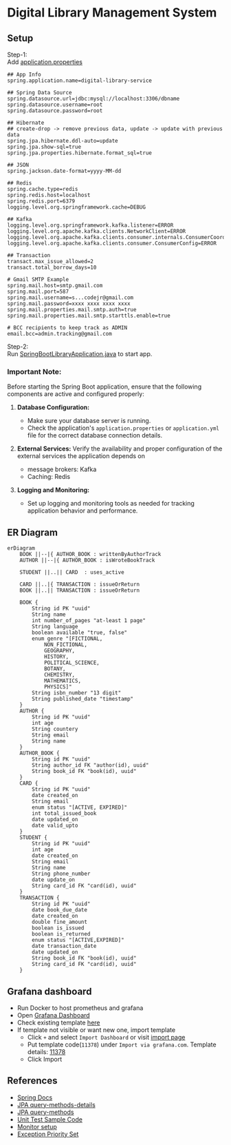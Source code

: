 # Digital Library Management System



## Setup
Step-1:<br>
Add [application.properties](src/main/resources/application.properties)
 ```properties
## App Info
spring.application.name=digital-library-service

## Spring Data Source
spring.datasource.url=jdbc:mysql://localhost:3306/dbname
spring.datasource.username=root
spring.datasource.password=root

## Hibernate
## create-drop -> remove previous data, update -> update with previous data
spring.jpa.hibernate.ddl-auto=update
spring.jpa.show-sql=true
spring.jpa.properties.hibernate.format_sql=true

## JSON
spring.jackson.date-format=yyyy-MM-dd

## Redis
spring.cache.type=redis
spring.redis.host=localhost
spring.redis.port=6379
logging.level.org.springframework.cache=DEBUG

## Kafka
logging.level.org.springframework.kafka.listener=ERROR
logging.level.org.apache.kafka.clients.NetworkClient=ERROR
logging.level.org.apache.kafka.clients.consumer.internals.ConsumerCoordinator=ERROR
logging.level.org.apache.kafka.clients.consumer.ConsumerConfig=ERROR

## Transaction
transact.max_issue_allowed=2
transact.total_borrow_days=10

# Gmail SMTP Example
spring.mail.host=smtp.gmail.com
spring.mail.port=587
spring.mail.username=s...codejr@gmail.com
spring.mail.password=xxxx xxxx xxxx xxxx
spring.mail.properties.mail.smtp.auth=true
spring.mail.properties.mail.smtp.starttls.enable=true

# BCC recipients to keep track as ADMIN
email.bcc=admin.tracking@gmail.com
```
Step-2:<br>
Run [SpringBootLibraryApplication.java](src/main/java/com/sclab/library/SpringBootLibraryApplication.java) to start app.


### Important Note:

Before starting the Spring Boot application, ensure that the following components are active and configured properly:

1. **Database Configuration:**
    - Make sure your database server is running.
    - Check the application's `application.properties` or `application.yml` file for the correct database connection details.

2. **External Services:**
   Verify the availability and proper configuration of the external services the application depends on 
    - message brokers: Kafka
    - Caching: Redis

3. **Logging and Monitoring:**
    - Set up logging and monitoring tools as needed for tracking application behavior and performance.


## ER Diagram

```mermaid
erDiagram
    BOOK ||--|{ AUTHOR_BOOK : writtenByAuthorTrack
    AUTHOR ||--|{ AUTHOR_BOOK : isWroteBookTrack
    
    STUDENT ||..|| CARD  : uses_active
    
    CARD ||..|{ TRANSACTION : issueOrReturn
    BOOK ||..|| TRANSACTION : issueOrReturn
    
    BOOK {
        String id PK "uuid"
        String name
        int number_of_pages "at-least 1 page"
        String language
        boolean available "true, false"
        enum genre "[FICTIONAL,
            NON_FICTIONAL,
            GEOGRAPHY,
            HISTORY,
            POLITICAL_SCIENCE,
            BOTANY,
            CHEMISTRY,
            MATHEMATICS,
            PHYSICS]"
        String isbn_number "13 digit"
        String published_date "timestamp"
    }
    AUTHOR {
        String id PK "uuid"
        int age
        String countery
        String email
        String name
    }
    AUTHOR_BOOK {
        String id PK "uuid"
        String author_id FK "author(id), uuid"
        String book_id FK "book(id), uuid"
    }
    CARD {
        String id PK "uuid"
        date created_on
        String email
        enum status "[ACTIVE, EXPIRED]"
        int total_issued_book
        date updated_on
        date valid_upto
    }
    STUDENT {
        String id PK "uuid"
        int age
        date created_on
        String email
        String name
        String phone_number
        date update_on
        String card_id FK "card(id), uuid"
    }
    TRANSACTION {
        String id PK "uuid"
        date book_due_date
        date created_on
        double fine_amount
        boolean is_issued
        boolean is_returned
        enum status "[ACTIVE,EXPIRED]"
        date transaction_date
        date updated_on
        String book_id FK "book(id), uuid"
        String card_id FK "card(id), uuid"
    }
```


## Grafana dashboard
- Run Docker to host prometheus and grafana
- Open [Grafana Dashboard](http://localhost:3000/dashboards)
- Check existing template [here](http://localhost:3000/dashboards)
- If template not visible or want new one, import template
   - Click `+` and select `Import Dashboard` or visit [import page](http://localhost:3000/dashboard/import)
   - Put template code(`11378`) under `Import via grafana.com`. Template details: [11378](https://grafana.com/grafana/dashboards/11378-justai-system-monitor/)
   - Click Import


## References
 - [Spring Docs](https://spring.io/guides)
 - [JPA query-methods-details](https://docs.spring.io/spring-data/jpa/reference/repositories/query-methods-details.html)
 - [JPA query-methods](https://docs.spring.io/spring-data/jpa/reference/jpa/query-methods.html)
 - [Unit Test Sample Code](https://github.com/in28minutes/spring-unit-testing-with-junit-and-mockito)
 - [Monitor setup](https://medium.com/simform-engineering/revolutionize-monitoring-empowering-spring-boot-applications-with-prometheus-and-grafana-e99c5c7248cf)
 - [Exception Priority Set](https://stackoverflow.com/questions/40334360/how-to-set-priority-in-exceptionhandling-via-controlleradvice)

